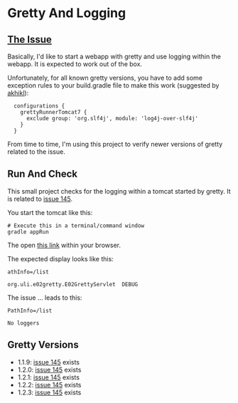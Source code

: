 # Gretty And Logging

## [The Issue](https://github.com/akhikhl/gretty/issues/145)

Basically, I'd like to start a webapp with gretty and use logging
within the webapp. It is expected to work out of the box.

Unfortunately, for all known gretty versions, you have to add
some exception rules to your build.gradle file to make this work
(suggested by [akhikl](https://github.com/akhikhl)):

```
  configurations {
    grettyRunnerTomcat7 {
      exclude group: 'org.slf4j', module: 'log4j-over-slf4j'
    }
  }
```

From time to time, I'm using this project to verify
newer versions of gretty related to the issue.

## Run And Check

This small project checks for the logging within
a tomcat started by gretty. It is related to [issue 145](https://github.com/akhikhl/gretty/issues/145).

You start the tomcat like this:

```
# Execute this in a terminal/command window
gradle appRun
```

The open [this link](http://localhost:8080/e02-gretty/do/list)
within your browser.

The expected display looks like this:

```
athInfo=/list

org.uli.e02gretty.E02GrettyServlet	DEBUG
```

The issue ... leads to this:

```
PathInfo=/list

No loggers
```

## Gretty Versions

* 1.1.9: [issue 145](https://github.com/akhikhl/gretty/issues/145) exists
* 1.2.0: [issue 145](https://github.com/akhikhl/gretty/issues/145) exists
* 1.2.1: [issue 145](https://github.com/akhikhl/gretty/issues/145) exists
* 1.2.2: [issue 145](https://github.com/akhikhl/gretty/issues/145) exists
* 1.2.3: [issue 145](https://github.com/akhikhl/gretty/issues/145) exists
